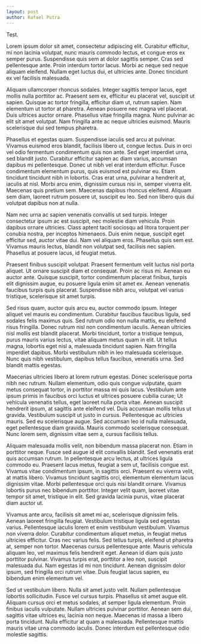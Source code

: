 ```yaml
---
layout: post
author: Rafael Putra
---
```


Test.

Lorem ipsum dolor sit amet, consectetur adipiscing elit. Curabitur efficitur, mi non lacinia volutpat, nunc mauris commodo lectus, et congue eros ex semper purus. Suspendisse quis sem at dolor sagittis semper. Cras sed pellentesque ante. Proin interdum tortor lacus. Morbi ac neque sed neque aliquam eleifend. Nullam eget luctus dui, et ultricies ante. Donec tincidunt ex vel facilisis malesuada.

Aliquam ullamcorper rhoncus sodales. Integer sagittis tempor lacus, eget mollis nulla porttitor ac. Praesent sem ex, efficitur eu placerat vel, suscipit ut sapien. Quisque ac tortor fringilla, efficitur diam ut, rutrum sapien. Nam elementum ut tortor at pharetra. Aenean posuere nec magna vel placerat. Duis ultrices auctor ornare. Phasellus vitae fringilla magna. Nunc pulvinar ac elit sit amet volutpat. Nam fringilla ante ac neque ultricies euismod. Mauris scelerisque dui sed tempus pharetra.

Phasellus et egestas quam. Suspendisse iaculis sed arcu at pulvinar. Vivamus euismod eros blandit, facilisis libero ut, congue lectus. Duis in orci vel odio fermentum condimentum quis non ante. Sed eget imperdiet urna, sed blandit justo. Curabitur efficitur sapien ac diam varius, accumsan dapibus mi pellentesque. Donec ut nibh vel erat interdum efficitur. Fusce condimentum elementum purus, quis euismod est pulvinar eu. Etiam tincidunt tincidunt nibh in lobortis. Cras erat urna, pulvinar a hendrerit at, iaculis at nisl. Morbi arcu enim, dignissim cursus nisi in, semper viverra elit. Maecenas quis pretium sem. Maecenas dapibus rhoncus eleifend. Aliquam sem diam, laoreet rutrum posuere ut, suscipit eu leo. Sed non libero quis dui volutpat dapibus non at nulla.

Nam nec urna ac sapien venenatis convallis ut sed turpis. Integer consectetur ipsum ac est suscipit, nec molestie diam vehicula. Proin dapibus ornare ultricies. Class aptent taciti sociosqu ad litora torquent per conubia nostra, per inceptos himenaeos. Duis enim neque, suscipit eget efficitur sed, auctor vitae dui. Nam vel aliquam eros. Phasellus quis sem est. Vivamus mauris lectus, blandit non volutpat sed, facilisis nec sapien. Phasellus at posuere lacus, id feugiat metus.

Praesent finibus suscipit volutpat. Praesent fermentum velit luctus nisl porta aliquet. Ut ornare suscipit diam et consequat. Proin ac risus mi. Aenean eu auctor ante. Quisque suscipit, tortor condimentum placerat finibus, turpis elit dignissim augue, eu posuere ligula enim sit amet ex. Aenean venenatis faucibus turpis quis placerat. Suspendisse nibh arcu, volutpat vel varius tristique, scelerisque sit amet turpis.

Sed risus quam, auctor quis arcu eu, auctor commodo ipsum. Integer aliquet vel mauris eu condimentum. Curabitur faucibus faucibus ligula, sed sodales felis maximus quis. Sed rutrum odio non nulla mattis, eu eleifend risus fringilla. Donec rutrum nisl non condimentum iaculis. Aenean ultricies nisl mollis est blandit placerat. Morbi tincidunt, tortor a tristique tempus, purus mauris varius lectus, vitae aliquam metus quam in elit. Ut tellus magna, lobortis eget nisl a, malesuada tincidunt sapien. Nam fringilla imperdiet dapibus. Morbi vestibulum nibh in leo malesuada scelerisque. Nunc quis nibh vestibulum, dapibus tellus faucibus, venenatis urna. Sed blandit mattis egestas.

Maecenas ultricies libero at lorem rutrum egestas. Donec scelerisque porta nibh nec rutrum. Nullam elementum, odio quis congue vulputate, quam metus consequat tortor, in porttitor massa mi quis lacus. Vestibulum ante ipsum primis in faucibus orci luctus et ultrices posuere cubilia curae; Ut vehicula venenatis tellus, eget laoreet nulla porta vitae. Aenean suscipit hendrerit ipsum, at sagittis ante eleifend vel. Duis accumsan mollis tellus ut gravida. Vestibulum suscipit ut justo in cursus. Pellentesque ac ultricies mauris. Sed eu scelerisque augue. Sed accumsan leo id nulla malesuada, eget pellentesque diam gravida. Mauris commodo scelerisque consequat. Nunc lorem sem, dignissim vitae sem a, cursus facilisis tellus.

Aliquam malesuada mollis velit, non bibendum massa placerat non. Etiam in porttitor neque. Fusce sed augue id elit convallis blandit. Sed venenatis erat quis accumsan rutrum. In pellentesque arcu lectus, at ultrices ligula commodo eu. Praesent lacus metus, feugiat a sem ut, facilisis congue est. Vivamus vitae condimentum ipsum, in sagittis orci. Praesent eu viverra velit, at mattis libero. Vivamus tincidunt sagittis orci, elementum elementum lacus dignissim vitae. Morbi pellentesque orci quis nisi blandit ornare. Vivamus lobortis purus nec bibendum porttitor. Integer velit quam, laoreet vitae tempor sit amet, tristique in elit. Sed gravida lacinia purus, vitae placerat diam auctor ut.

Vivamus ante arcu, facilisis sit amet mi ac, scelerisque dignissim felis. Aenean laoreet fringilla feugiat. Vestibulum tristique ligula sed egestas varius. Pellentesque iaculis lorem et enim vestibulum vestibulum. Vivamus non viverra dolor. Curabitur condimentum aliquet metus, in feugiat metus ultricies efficitur. Cras nec varius felis. Sed tellus turpis, eleifend ut pharetra at, semper non tortor. Maecenas cursus pellentesque ante. Mauris vehicula aliquam leo, vel maximus felis hendrerit eget. Aenean id diam quis justo porttitor pulvinar. Vivamus turpis erat, porttitor a leo non, suscipit malesuada dui. Nam egestas id mi non tincidunt. Aenean dignissim dolor ipsum, sed fringilla orci rutrum vitae. Duis feugiat lacus sapien, eu bibendum enim elementum vel.

Sed ut vestibulum libero. Nulla sit amet justo velit. Nullam pellentesque lobortis sollicitudin. Fusce vel cursus turpis. Phasellus sit amet augue elit. Aliquam cursus orci et metus sodales, at semper ligula elementum. Proin finibus iaculis vulputate. Nullam ultricies pulvinar porttitor. Aenean sem dui, sagittis vitae ultrices eu, lacinia non neque. Maecenas id massa a libero porta tincidunt. Nulla efficitur at quam a malesuada. Pellentesque mattis mauris vitae urna commodo iaculis. Donec interdum est pellentesque odio molestie sagittis.